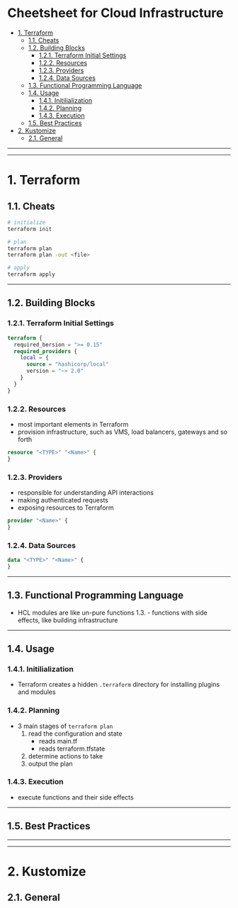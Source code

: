 # Cheetsheet for Cloud Infrastructure <!-- omit in toc -->
- [1. Terraform](#1-terraform)
  - [1.1. Cheats](#11-cheats)
  - [1.2. Building Blocks](#12-building-blocks)
    - [1.2.1. Terraform Initial Settings](#121-terraform-initial-settings)
    - [1.2.2. Resources](#122-resources)
    - [1.2.3. Providers](#123-providers)
    - [1.2.4. Data Sources](#124-data-sources)
  - [1.3. Functional Programming Language](#13-functional-programming-language)
  - [1.4. Usage](#14-usage)
    - [1.4.1. Initilialization](#141-initilialization)
    - [1.4.2. Planning](#142-planning)
    - [1.4.3. Execution](#143-execution)
  - [1.5. Best Practices](#15-best-practices)
- [2. Kustomize](#2-kustomize)
  - [2.1. General](#21-general)

---
---
# 1. Terraform
## 1.1. Cheats
```sh
# initialize
terraform init

# plan
terraform plan
terraform plan -out <file> 

# apply
terraform apply
```

---
## 1.2. Building Blocks
### 1.2.1. Terraform Initial Settings
```terraform
terraform {
  required_bersion = ">= 0.15"
  required_providers {
    local = {
      source = "hashicorp/local"
      version = "~> 2.0"
    }
  }
}
```

### 1.2.2. Resources
- most important elements in Terraform
- provision infrastructure, such as VMS, load balancers, gateways and so forth
```terraform
resource "<TYPE>" "<Name>" {
}
```

### 1.2.3. Providers
- responsible for understanding API interactions
- making authenticated requests
- exposing resources to Terraform
```terraform
provider "<Name>" {
}
```

### 1.2.4. Data Sources
```terraform
data "<TYPE>" "<Name>" {
}
```

---
## 1.3. Functional Programming Language
- HCL modules are like un-pure functions
  1.3. - functions with side effects, like building infrastructure

---
## 1.4. Usage
### 1.4.1. Initilialization
- Terraform creates a hidden `.terraform` directory for installing plugins and modules

### 1.4.2. Planning
- 3 main stages of `terraform plan`
  1. read the configuration and state
     - reads main.tf
     - reads terraform.tfstate
  2. determine actions to take
  3. output the plan

### 1.4.3. Execution
- execute functions and their side effects

---
## 1.5. Best Practices


---
---
# 2. Kustomize
## 2.1. General
